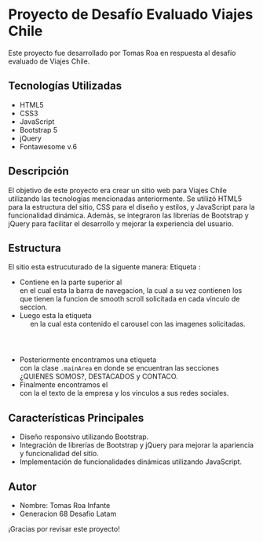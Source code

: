 # Proyecto de Desafío Evaluado Viajes Chile

Este proyecto fue desarrollado por Tomas Roa en respuesta al desafío evaluado de Viajes Chile.

## Tecnologías Utilizadas

- HTML5
- CSS3
- JavaScript
- Bootstrap 5
- jQuery
- Fontawesome v.6

## Descripción

El objetivo de este proyecto era crear un sitio web para Viajes Chile utilizando las tecnologías mencionadas anteriormente. Se utilizó HTML5 para la estructura del sitio, CSS para el diseño y estilos, y JavaScript para la funcionalidad dinámica. Además, se integraron las librerías de Bootstrap y jQuery para facilitar el desarrollo y mejorar la experiencia del usuario.

## Estructura
El sitio esta estrucuturado de la siguente manera:
Etiqueta <body>: 
- Contiene en la parte superior al <nav> en el cual esta la barra de navegacion, la cual a su vez contienen los <a> que tienen la funcion de smooth scroll solicitada en cada vinculo de seccion.
- Luego esta la etiqueta <header> en la cual esta contenido el carousel con las imagenes solicitadas.
- Posteriormente encontramos una etiqueta <main> con la clase ```.mainArea``` en donde se encuentran las secciones <section> ¿QUIENES SOMOS?, DESTACADOS y CONTACO.
- Finalmente encontramos el <footer> con la el texto de la empresa y los vinculos a sus redes sociales.

## Características Principales

- Diseño responsivo utilizando Bootstrap.
- Integración de librerías de Bootstrap y jQuery para mejorar la apariencia y funcionalidad del sitio.
- Implementación de funcionalidades dinámicas utilizando JavaScript.

## Autor

- Nombre: Tomas Roa Infante
- Generacion 68 Desafio Latam


¡Gracias por revisar este proyecto!